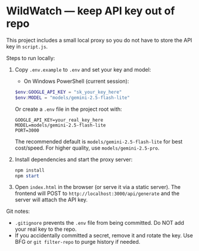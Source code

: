 # WildWatch — keep API key out of repo

This project includes a small local proxy so you do not have to store the API key in `script.js`.

Steps to run locally:


1. Copy `.env.example` to `.env` and set your key and model:

   - On Windows PowerShell (current session):

   ```powershell
   $env:GOOGLE_API_KEY = "sk_your_key_here"
   $env:MODEL = "models/gemini-2.5-flash-lite"
   ```

   Or create a `.env` file in the project root with:

   ```text
   GOOGLE_API_KEY=your_real_key_here
   MODEL=models/gemini-2.5-flash-lite
   PORT=3000
   ```

   The recommended default is `models/gemini-2.5-flash-lite` for best cost/speed. For higher quality, use `models/gemini-2.5-pro`.

2. Install dependencies and start the proxy server:

   ```powershell
   npm install
   npm start
   ```

3. Open `index.html` in the browser (or serve it via a static server). The frontend will POST to `http://localhost:3000/api/generate` and the server will attach the API key.

Git notes:

- `.gitignore` prevents the `.env` file from being committed. Do NOT add your real key to the repo.
- If you accidentally committed a secret, remove it and rotate the key. Use BFG or `git filter-repo` to purge history if needed.
